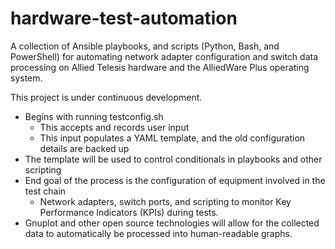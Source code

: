 # hardware-test-automation
A collection of Ansible playbooks, and scripts (Python, Bash, and PowerShell) for automating network adapter configuration and switch data processing on Allied Telesis hardware and the AlliedWare Plus operating system. 

This project is under continuous development. 

- Begins with running testconfig.sh
  - This accepts and records user input
  - This input populates a YAML template, and the old configuration details are backed up
- The template will be used to control conditionals in playbooks and other scripting
- End goal of the process is the configuration of equipment involved in the test chain
  - Network adapters, switch ports, and scripting to monitor Key Performance Indicators (KPIs) during tests.
- Gnuplot and other open source technologies will allow for the collected data to automatically be processed into human-readable graphs. 
